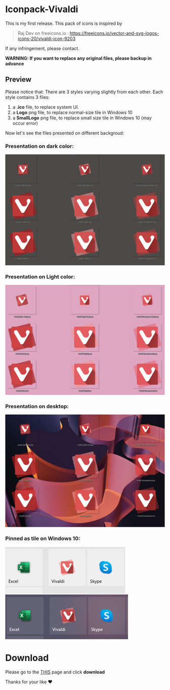 # Iconpack-Vivaldi
This is my first release. This pack of icons is inspired by 
> Raj Dev on freeicons.io : <https://freeicons.io/vector-and-svg-logos-icons-20/vivaldi-icon-9203>

If any infringement, please contact.

**WARNING: If you want to replace any original files, please backup in advance**

## Preview
Please notice that:
There are 3 styles varying slightly from each other.
Each style contains 3 files:
 1. a **.ico** file, to replace system UI.
 2. a **Logo** png file, to replace normal-size tile in Windows 10
 3. a **SmallLogo** png file, to replace small size tile in Windows 10 (may occur error)
 
 Now let's see the files presented on different backgroud:
 
### Presentation on dark color:
![Left: **Dark**  Middle: **Light**  Right: **Transparent**](https://github.com/LawOfShawn/Iconpack-Vivaldi/blob/main/Images/Presentation%20on%20dark%20color.png)

### Presentation on Light color:
![Left: **Dark**  Middle: **Light**  Right: **Transparent**](https://github.com/LawOfShawn/Iconpack-Vivaldi/blob/main/Images/Presentation%20on%20light%20color.png)

### Presentation on desktop:
![Background Photo by <a href="https://unsplash.com/es/@steve_j?utm_source=unsplash&utm_medium=referral&utm_content=creditCopyText">Steve Johnson</a> on <a href="https://unsplash.com/?utm_source=unsplash&utm_medium=referral&utm_content=creditCopyText">Unsplash</a>](https://github.com/LawOfShawn/Iconpack-Vivaldi/blob/main/Images/Presentation%20on%20desktop.png)

### Pinned as tile on Windows 10:
![Light style in Light Mode](https://github.com/LawOfShawn/Iconpack-Vivaldi/blob/main/Images/Presentation%20on%20light%20Start%20Menu.png)
![Light style in Dark Mode](https://github.com/LawOfShawn/Iconpack-Vivaldi/blob/main/Images/Presentation%20on%20dark%20Start%20Menu.png)

# Download
Please go to the [THIS](https://github.com/LawOfShawn/Iconpack-Vivaldi/blob/main/Vivaldi%20icons.zip) page and click **download**

Thanks for your like ♥

